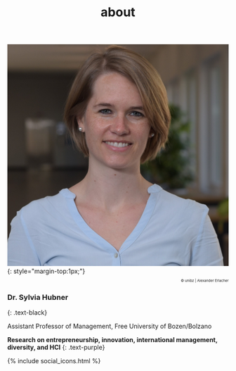 ﻿---
title: "about"
bg: white
color: black
style: center
---

<img alt="SylviaHubner" src="./img/Sylvia2.JPG" class="img-me">
{: style="margin-top:1px;"}

<p style="font-size:8px;text-align:right; "> © unibz | Alexander Erlacher </p>

### **Dr. Sylvia Hubner**
{: .text-black}

Assistant Professor of Management, Free University of Bozen/Bolzano 



**Research on entrepreneurship, innovation, international management, diversity, and HCI**
{: .text-purple}

{% include social_icons.html %}




